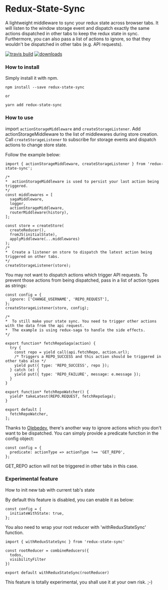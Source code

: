 # Redux-State-Sync

A lightweight middleware to sync your redux state across browser tabs. It will listen to the window storage event and dispatch exactly the same actions dispatched in other tabs to keep the redux state in sync. Furthermore, you can also pass a list of actions to ignore, so that they wouldn't be dispatched in other tabs (e.g. API requests).

[![travis build](https://img.shields.io/travis/AOHUA/redux-state-sync.svg)](https://travis-ci.org/AOHUA/redux-state-sync)
[![downloads](https://img.shields.io/npm/dm/redux-state-sync.svg)](https://www.npmjs.com/package/redux-state-sync)

### How to install

Simply install it with npm.

```
npm install --save redux-state-sync

or

yarn add redux-state-sync
```

### How to use

import `actionStorageMiddleware` and `createStorageListener`.
Add actionStorageMiddleware to the list of middlewares during store creation.
Call `createStorageListener` to subscribe for storage events and dispatch actions to change store state.

Follow the example below:

```
import { actionStorageMiddleware, createStorageListener } from 'redux-state-sync';

/*
*  actionStorageMiddleware is used to persist your last action being triggered.
*/
const middlewares = [
  sagaMiddleware,
  logger,
  actionStorageMiddleware,
  routerMiddleware(history),
];

const store = createStore(
  createReducer(),
  fromJS(initialState),
  applyMiddleware(...middlewares)
);
/*
*  Create a listener on store to dispatch the latest action being triggered on other tabs.
*/
createStorageListener(store);
```

You may not want to dispatch actions which trigger API requests. To prevent those actions from being dispatched, pass in a list of action types as strings:

```
const config = {
  ignore: ['CHANGE_USERNAME', 'REPO_REQUEST'],
};
createStorageListener(store, config);

/*
*  To still make your state sync. You need to trigger other actions with the data from the api request.
*  The example is using redux-saga to handle the side effects.
*/

export function* fetchRepoSaga(action) {
  try {
    const repo = yield call(api.fetchRepo, action.url);
    /* Triggers a REPO_SUCCESS and this action should be triggered in other tabs also */
    yield put({ type: 'REPO_SUCCESS', repo });
  } catch (e) {
    yield put({ type: 'REPO_FAILURE', message: e.message });
  }
}

export function* fetchRepoWatcher() {
  yield* takeLatest(REPO.REQUEST, fetchRepoSaga);
}

export default [
  fetchRepoWatcher,
];
```

Thanks to [Olebedev](https://github.com/olebedev), there's another way to ignore actions which you don't want to be dispatched. You can simply provide a predicate function in the config object:

```
const config = {
  predicate: actionType => actionType !== 'GET_REPO',
};
```

GET_REPO action will not be triggered in other tabs in this case.

### Experimental feature

How to init new tab with current tab's state

By default this feature is disabled, you can enable it as below:

```
const config = {
  initiateWithState: true,
};
```

You also need to wrap your root reducer with 'withReduxStateSync' function.
```
import { withReduxStateSync } from 'redux-state-sync'
 
const rootReducer = combineReducers({
  todos,
  visibilityFilter
})

export default withReduxStateSync(rootReducer)
```

This feature is totally experimental, you shall use it at your own risk. ;-)
